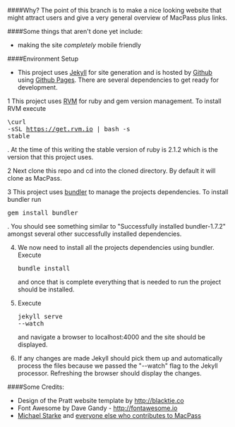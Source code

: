 ####Why?
The point of this branch is to make a nice looking website that might attract users and give a very general overview of MacPass plus links.

####Some things that aren't done yet include:
* making the site *completely* mobile friendly

####Environment Setup
* This project uses [Jekyll](http://jekyllrb.com/) for site generation and is hosted by [Github](http://www.github.com) using [Github Pages](https://pages.github.com/). There are several dependencies to get ready for development.

1 This project uses [RVM](https://rvm.io/) for ruby and gem version management. To install RVM execute <pre class="code code-shell-cmd" title="triple click to select command">\curl -sSL https://get.rvm.io | bash -s stable</pre> . At the time of this writing the stable version of ruby is 2.1.2 which is the version that this project uses.

2 Next clone this repo and cd into the cloned directory. By default it will clone as MacPass.

3 This project uses [bundler](http://bundler.io/) to manage the projects dependencies. To install bundler run <pre class="code code-shell-cmd">gem install bundler</pre> . You should see something similar to "Successfully installed bundler-1.7.2" amongst several other successfully installed dependencies.

4. We now need to install all the projects dependencies using bundler. Execute <pre class="code code-shell-cmd">bundle install</pre> and once that is complete everything that is needed to run the project should be installed.

5. Execute <pre class="code code-shell-cmd">jekyll serve --watch</pre> and navigate a browser to localhost:4000 and the site should be displayed.

6. If any changes are made Jekyll should pick them up and automatically process the files because we passed the "--watch" flag to the Jekyll processor. Refreshing the browser should display the changes.

####Some Credits:

* Design of the Pratt website template by http://blacktie.co
* Font Awesome by Dave Gandy - http://fontawesome.io
* [Michael Starke](https://github.com/mstarke) and [everyone else who contributes to MacPass](https://github.com/mstarke/MacPass/blob/master/README.md#contribtuions)
